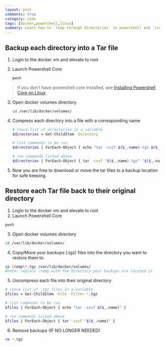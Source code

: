 ```yaml
---
layout: post
comments: true
category: code
tags: [docker,powershell,linux]
summary: Learn how to `loop through directories` in powershell and `create a tar file` for easy backup of key data - in this case docker volumes.
---
```


## Backup each directory into a Tar file

1. Login to the docker vm and elevate to root
2. Launch Powershell Core

    ```bash
    pwsh
    ```
> If you don't have powershell core installed, see [Installing Powershell Core on Linux](https://docs.microsoft.com/en-us/powershell/scripting/install/installing-powershell-core-on-linux?view=powershell-7)

3. Open docker volumes directory

    ```bash
    cd /var/lib/docker/volumes/
    ```

4. Compress each directory into a file with a corresponding name

    ```bash
    # store list of directories in a variable
    $directories = Get-ChildItem -Directory

    # list commands to be run
    $directories | ForEach-Object { echo "tar -cvzf $($_.name).tgz $($_.name)" }

    # run commands listed above
    $directories | ForEach-Object { tar -cvzf "$($_.name).tgz" "$($_.name)" }

    ```

5. Now you are free to download or move the tar files to a backup location for safe keeping.

## Restore each Tar file back to their original directory

1. Login to the docker vm and elevate to root
2. Launch Powershell Core

```bash
pwsh
```

3. Open docker volumes directory

```bash
cd /var/lib/docker/volumes/
```
4. Copy/Move your backups (.tgz) files into the directory you want to restore them to.

```bash
cp \temp\*.tgz /var/lib/docker/volumes/
#note: replace \temp with the directory your backups are located in
```

5. Uncompress each file into their original directory

```bash
# store list of .tgz files in a variable
$files = Get-ChildItem -File -Filter *.tgz

# list commands to be run
$files | ForEach-Object { echo "tar -zxvf $($_.name)" }

# run commands listed above
$files | ForEach-Object { tar -zxvf "$($_.name)" }
```

6. Remove backups (IF NO LONGER NEEDED)

```bash
rm *.tgz
```
